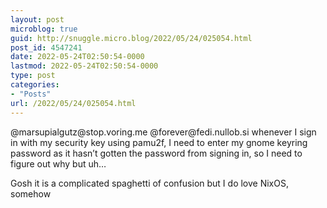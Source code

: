```yaml
---
layout: post
microblog: true
guid: http://snuggle.micro.blog/2022/05/24/025054.html
post_id: 4547241
date: 2022-05-24T02:50:54-0000
lastmod: 2022-05-24T02:50:54-0000
type: post
categories:
- "Posts"
url: /2022/05/24/025054.html
---
```

<p>@marsupialgutz@stop.voring.me @forever@fedi.nullob.si whenever I sign in with my security key using pamu2f, I need to enter my gnome keyring password as it hasn’t gotten the password from signing in, so I need to figure out why but uh… </p><p>Gosh it is a complicated spaghetti of confusion but I do love NixOS, somehow</p>
